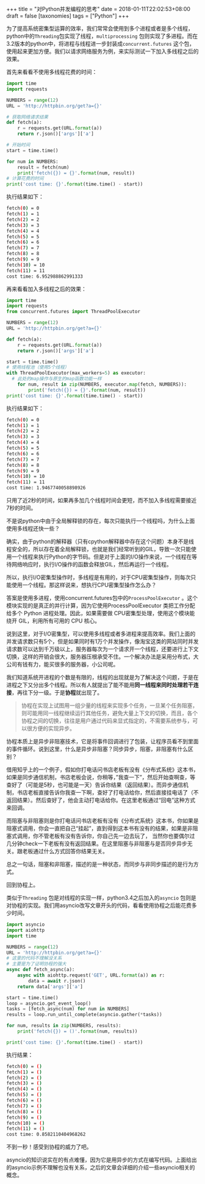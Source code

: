 +++
title = "对Python并发编程的思考"
date = 2018-01-11T22:02:53+08:00
draft = false
[taxonomies]
tags = ["Python"]
+++

为了提高系统密集型运算的效率，我们常常会使用到多个进程或者是多个线程，python中的`Threading`包实现了线程，`multiprocessing` 包则实现了多进程。而在3.2版本的python中，将进程与线程进一步封装成`concurrent.futures` 这个包，使用起来更加方便。我们以请求网络服务为例，来实际测试一下加入多线程之后的效果。

首先来看看不使用多线程花费的时间：

```python
import time
import requests

NUMBERS = range(12)
URL = 'http://httpbin.org/get?a={}'

# 获取网络请求结果
def fetch(a):
    r = requests.get(URL.format(a))
    return r.json()['args']['a']

# 开始时间
start = time.time()

for num in NUMBERS:
    result = fetch(num)
    print('fetch({}) = {}'.format(num, result))
# 计算花费的时间
print('cost time: {}'.format(time.time() - start))

```

执行结果如下：

```bash
fetch(0) = 0
fetch(1) = 1
fetch(2) = 2
fetch(3) = 3
fetch(4) = 4
fetch(5) = 5
fetch(6) = 6
fetch(7) = 7
fetch(8) = 8
fetch(9) = 9
fetch(10) = 10
fetch(11) = 11
cost time: 6.952988862991333
```

再来看看加入多线程之后的效果：

```python
import time
import requests
from concurrent.futures import ThreadPoolExecutor

NUMBERS = range(12)
URL = 'http://httpbin.org/get?a={}'

def fetch(a):
    r = requests.get(URL.format(a))
    return r.json()['args']['a']

start = time.time()
# 使用线程池（使用5个线程）
with ThreadPoolExecutor(max_workers=5) as executor:
  # 此处的map操作与原生的map函数功能一样
    for num, result in zip(NUMBERS, executor.map(fetch, NUMBERS)):
        print('fetch({}) = {}'.format(num, result))
print('cost time: {}'.format(time.time() - start))
```

执行结果如下：

```bash
fetch(0) = 0
fetch(1) = 1
fetch(2) = 2
fetch(3) = 3
fetch(4) = 4
fetch(5) = 5
fetch(6) = 6
fetch(7) = 7
fetch(8) = 8
fetch(9) = 9
fetch(10) = 10
fetch(11) = 11
cost time: 1.9467740058898926
```

只用了近2秒的时间，如果再多加几个线程时间会更短，而不加入多线程需要接近7秒的时间。

不是说python中由于全局解释锁的存在，每次只能执行一个线程吗，为什么上面使用多线程还快一些？

确实，由于python的解释器（只有cpython解释器中存在这个问题）本身不是线程安全的，所以存在着全局解释锁，也就是我们经常听到的GIL，导致一次只能使用一个线程来执行Python的字节码。但是对于上面的I/O操作来说，一个线程在等待网络响应时，执行I/O操作的函数会释放GIL，然后再运行一个线程。

所以，执行I/O密集型操作时，多线程是有用的，对于CPU密集型操作，则每次只能使用一个线程。那这样说来，想执行CPU密集型操作怎么办？

答案是使用多进程，使用concurrent.futures包中的`ProcessPoolExecutor` 。这个模块实现的是真正的并行计算，因为它使用ProcessPoolExecutor 类把工作分配给多个 Python 进程处理。因此，如果需要做 CPU密集型处理，使用这个模块能绕开 GIL，利用所有可用的 CPU 核心。

说到这里，对于I/O密集型，可以使用多线程或者多进程来提高效率。我们上面的并发请求数只有5个，但是如果同时有1万个并发操作，像淘宝这类的网站同时并发请求数可以达到千万级以上，服务器每次为一个请求开一个线程，还要进行上下文切换，这样的开销会很大，服务器压根承受不住。一个解决办法是采用分布式，大公司有钱有力，能买很多的服务器，小公司呢。

我们知道系统开进程的个数是有限的，线程的出现就是为了解决这个问题，于是在进程之下又分出多个线程。所以有人就提出了能不能用**同一线程来同时处理若干连接**，再往下分一级。于是**协程**就出现了。

> 协程在实现上试图用一组少量的线程来实现多个任务，一旦某个任务阻塞，则可能用同一线程继续运行其他任务，避免大量上下文的切换，而且，各个协程之间的切换，往往是用户通过代码来显式指定的，不需要系统参与，可以很方便的实现异步。

协程本质上是异步非阻塞技术，它是将事件回调进行了包装，让程序员看不到里面的事件循环。说到这里，什么是异步非阻塞？同步异步，阻塞，非阻塞有什么区别？

借用知乎上的一个例子，假如你打电话问书店老板有没有《分布式系统》这本书，如果是同步通信机制，书店老板会说，你稍等，”我查一下”，然后开始查啊查，等查好了（可能是5秒，也可能是一天）告诉你结果（返回结果）。而异步通信机制，书店老板直接告诉你我查一下啊，查好了打电话给你，然后直接挂电话了（不返回结果）。然后查好了，他会主动打电话给你。在这里老板通过“回电”这种方式来回调。

而阻塞与非阻塞则是你打电话问书店老板有没有《分布式系统》这本书，你如果是阻塞式调用，你会一直把自己“挂起”，直到得到这本书有没有的结果，如果是非阻塞式调用，你不管老板有没有告诉你，你自己先一边去玩了， 当然你也要偶尔过几分钟check一下老板有没有返回结果。在这里阻塞与非阻塞与是否同步异步无关。跟老板通过什么方式回答你结果无关。

总之一句话，阻塞和非阻塞，描述的是一种状态，而同步与非同步描述的是行为方式。

回到协程上。

类似于`Threading` 包是对线程的实现一样，python3.4之后加入的`asyncio` 包则是对协程的实现。我们用asyncio改写文章开头的代码，看看使用协程之后能花费多少时间。

```python
import asyncio
import aiohttp
import time

NUMBERS = range(12)
URL = 'http://httpbin.org/get?a={}'
# 这里的代码不理解没关系
# 主要是为了证明协程的强大
async def fetch_async(a):
    async with aiohttp.request('GET', URL.format(a)) as r:
        data = await r.json()
    return data['args']['a']

start = time.time()
loop = asyncio.get_event_loop()
tasks = [fetch_async(num) for num in NUMBERS]
results = loop.run_until_complete(asyncio.gather(*tasks))

for num, results in zip(NUMBERS, results):
    print('fetch({}) = ()'.format(num, results))

print('cost time: {}'.format(time.time() - start))
```

执行结果：

```bash
fetch(0) = ()
fetch(1) = ()
fetch(2) = ()
fetch(3) = ()
fetch(4) = ()
fetch(5) = ()
fetch(6) = ()
fetch(7) = ()
fetch(8) = ()
fetch(9) = ()
fetch(10) = ()
fetch(11) = ()
cost time: 0.8582110404968262
```

不到一秒！感受到协程的威力了吧。

asyncio的知识说实在的有点难懂，因为它是用异步的方式在编写代码。上面给出的asyncio示例不理解也没有关系，之后的文章会详细的介绍一些asyncio相关的概念。